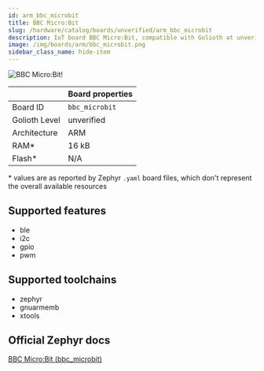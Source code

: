 ```yaml
---
id: arm_bbc_microbit
title: BBC Micro:Bit
slug: /hardware/catalog/boards/unverified/arm_bbc_microbit
description: IoT board BBC Micro:Bit, compatible with Golioth at unverified level.
image: /img/boards/arm/bbc_microbit.png
sidebar_class_name: hide-item
---
```


[//]: # (This is an auto-generated file, do not edit! Changes to it will be lost upon re-generation)

![BBC Micro:Bit!](/img/boards/arm/bbc_microbit.png "BBC Micro:Bit")

|                | Board properties     |
| -------------  | -------------------- |
| Board ID       | `bbc_microbit` |
| Golioth Level  | unverified       |
| Architecture   | ARM |
| RAM*           | 16 kB |
| Flash*         | N/A |

\* values are as reported by Zephyr `.yaml` board files, which don't represent the overall available resources



## Supported features

* ble
* i2c
* gpio
* pwm

## Supported toolchains

* zephyr
* gnuarmemb
* xtools

## Official Zephyr docs

[BBC Micro:Bit (bbc_microbit)](https://docs.zephyrproject.org/latest/boards/arm/bbc_microbit/doc/index.html)
